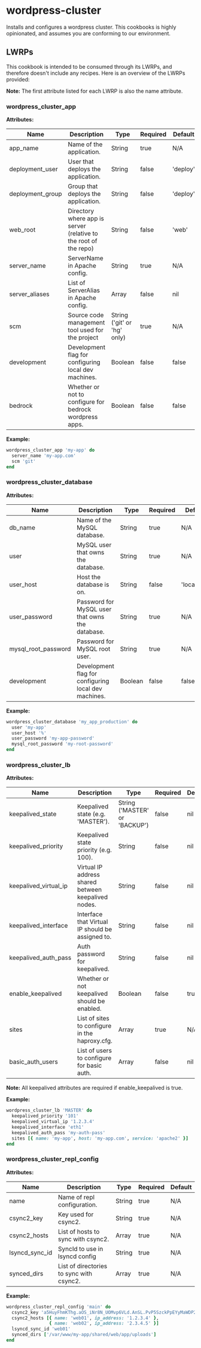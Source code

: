 # wordpress-cluster

Installs and configures a wordpress cluster. This cookbooks is highly
opinionated, and assumes you are conforming to our environment.

## LWRPs

This cookbook is intended to be consumed through its LWRPs, and therefore
doesn't include any recipes. Here is an overview of the LWRPs provided:

**Note:** The first attribute listed for each LWRP is also the name attribute.

### wordpress_cluster_app

**Attributes:**

| Name             | Description                                                      | Type                        | Required | Default  |
| ---------------- | ---------------------------------------------------------------- | --------------------------- | -------- | -------- |
| app_name         | Name of the application.                                         | String                      | true     | N/A      |
| deployment_user  | User that deploys the application.                               | String                      | false    | 'deploy' |
| deployment_group | Group that deploys the application.                              | String                      | false    | 'deploy' |
| web_root         | Directory where app is server (relative to the root of the repo) | String                      | false    | 'web'    |
| server_name      | ServerName in Apache config.                                     | String                      | true     | N/A      |
| server_aliases   | List of ServerAlias in Apache config.                            | Array                       | false    | nil      |
| scm              | Source code management tool used for the project                 | String ('git' or 'hg' only) | true     | N/A      |
| development      | Development flag for configuring local dev machines.             | Boolean                     | false    | false    |
| bedrock          | Whether or not to configure for bedrock wordpress apps.          | Boolean                     | false    | false    |

**Example:**

```ruby
wordpress_cluster_app 'my-app' do
  server_name 'my-app.com'
  scm 'git'
end
```

### wordpress_cluster_database

**Attributes:**

| Name                | Description                                          | Type    | Required | Default     |
| ------------------- | ---------------------------------------------------- | ------- | -------- | ----------- |
| db_name             | Name of the MySQL database.                          | String  | true     | N/A         |
| user                | MySQL user that owns the database.                   | String  | true     | N/A         |
| user_host           | Host the database is on.                             | String  | false    | 'localhost' |
| user_password       | Password for MySQL user that owns the database.      | String  | true     | N/A         |
| mysql_root_password | Password for MySQL root user.                        | String  | true     | N/A         |
| development         | Development flag for configuring local dev machines. | Boolean | false    | false       |

**Example:**

```ruby
wordpress_cluster_database 'my_app_production' do
  user 'my-app'
  user_host '%'
  user_password 'my-app-password'
  mysql_root_password 'my-root-password'
end
```

### wordpress_cluster_lb

**Attributes:**

| Name                  | Description                                         | Type                          | Required | Default |
| --------------------- | --------------------------------------------------- | ----------------------------- | -------- | ------- |
| keepalived_state      | Keepalived state (e.g. 'MASTER').                   | String ('MASTER' or 'BACKUP') | false    | nil     |
| keepalived_priority   | Keepalived state priority (e.g. 100).               | String                        | false    | nil     |
| keepalived_virtual_ip | Virtual IP address shared between keepalived nodes. | String                        | false    | nil     |
| keepalived_interface  | Interface that Virtual IP should be assigned to.    | String                        | false    | nil     |
| keepalived_auth_pass  | Auth password for keepalived.                       | String                        | false    | nil     |
| enable_keepalived     | Whether or not keepalived should be enabled.        | Boolean                       | false    | true    |
| sites                 | List of sites to configure in the haproxy.cfg.      | Array                         | true     | N/A     |
| basic_auth_users      | List of users to configure for basic auth.          | Array                         | false    | nil     |

**Note:** All keepalived attributes are required if enable_keepalived is true.

**Example:**

```ruby
wordpress_cluster_lb 'MASTER' do
  keepalived_priority '101'
  keepalived_virtual_ip '1.2.3.4'
  keepalived_interface 'eth1'
  keepalived_auth_pass 'my-auth-pass'
  sites [{ name: 'my-app', host: 'my-app.com', service: 'apache2' }]
end
```

### wordpress_cluster_repl_config

**Attributes:**

| Name           | Description                              | Type   | Required | Default |
| ------------   | ---------------------------------------- | ------ | -------- | ------- |
| name           | Name of repl configuration.              | String | true     | N/A     |
| csync2_key     | Key used for csync2.                     | String | true     | N/A     |
| csync2_hosts   | List of hosts to sync with csync2.       | Array  | true     | N/A     |
| lsyncd_sync_id | SyncId to use in lsyncd config           | String | true     | N/A     |
| synced_dirs    | List of directories to sync with csync2. | Array  | true     | N/A     |

**Example:**

```ruby
wordpress_cluster_repl_config 'main' do
  csync2_key 'a5HuyFhmKThg.aOS_iNr8N_UOMvp6VLd.AnSL.PvP5SzckPpEYyMaWDP2Jv5t2H6'
  csync2_hosts [{ name: 'web01', ip_address: '1.2.3.4' },
                { name: 'web02', ip_address: '2.3.4.5' }]
  lsyncd_sync_id 'web01'
  synced_dirs ['/var/www/my-app/shared/web/app/uploads']
end
```
